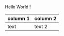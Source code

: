 Hello World !

| column 1 | column 2
| ----- | ---------------------------------------------- |
| text | text 2 |
